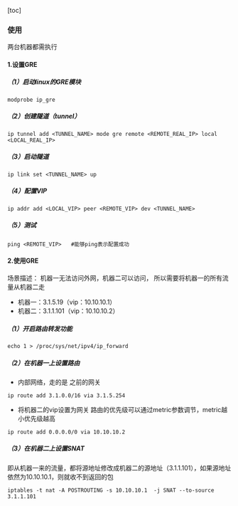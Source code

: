 [toc]
### 使用
两台机器都需执行
#### 1.设置GRE
##### （1）启动linux的GRE模块
```shell
modprobe ip_gre
```

##### （2）创建隧道（tunnel）
```shell
ip tunnel add <TUNNEL_NAME> mode gre remote <REMOTE_REAL_IP> local <LOCAL_REAL_IP>
```

##### （3）启动隧道
```shell
ip link set <TUNNEL_NAME> up
```

##### （4）配置VIP
```shell
ip addr add <LOCAL_VIP> peer <REMOTE_VIP> dev <TUNNEL_NAME>
```

##### （5）测试
```shell
ping <REMOTE_VIP>   #能够ping表示配置成功
```

#### 2.使用GRE
场景描述：
机器一无法访问外网，机器二可以访问，
所以需要将机器一的所有流量从机器二走
* 机器一：3.1.5.19（vip：10.10.10.1）
* 机器二：3.1.1.101（vip：10.10.10.2）

##### （1）开启路由转发功能
```shell
echo 1 > /proc/sys/net/ipv4/ip_forward
```

##### （2）在机器一上设置路由
* 内部网络，走的是 之前的网关
```shell
ip route add 3.1.0.0/16 via 3.1.5.254
```

* 将机器二的vip设置为网关
路由的优先级可以通过metric参数调节，metric越小优先级越高
```shell
ip route add 0.0.0.0/0 via 10.10.10.2
```

##### （3）在机器二上设置SNAT
即从机器一来的流量，都将源地址修改成机器二的源地址（3.1.1.101），如果源地址依然为10.10.10.1，则就收不到返回的包
```shell
iptables -t nat -A POSTROUTING -s 10.10.10.1  -j SNAT --to-source 3.1.1.101
```
